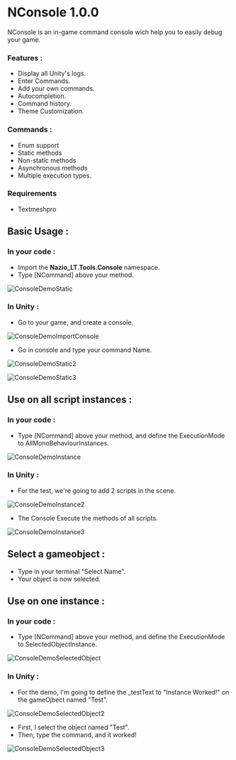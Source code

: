 # NConsole 1.0.0

NConsole is an in-game command console wich help you to easily debug your game.

### Features : 
* Display all Unity's logs.
* Enter Commands.
* Add your own commands.
* Autocompletion.
* Command history.
* Theme Customization.

### Commands : 
* Enum support
* Static methods
* Non-static methods
* Asynchronous methods
* Multiple execution types.

### Requirements
* Textmeshpro

## Basic Usage : 

### In your code : 

* Import the **Nazio_LT.Tools.Console** namespace.
* Type [NCommand] above your method.
 
![ConsoleDemoStatic](https://github.com/NazioLT/NConsole/assets/94365544/5c9abfc6-e37d-4697-ba9d-1d9f846d982a)

### In Unity : 

* Go to your game, and create a console.

![ConsoleDemoImportConsole](https://github.com/NazioLT/NConsole/assets/94365544/f660bc92-edbc-402e-b9b1-19b8e403b126)

* Go in console and type your command Name.

![ConsoleDemoStatic2](https://github.com/NazioLT/NConsole/assets/94365544/ea20c416-eff6-4dc4-a58b-f267c8d03bf1)

![ConsoleDemoStatic3](https://github.com/NazioLT/NConsole/assets/94365544/6045a1e7-24a3-40f1-95ef-12e01928d474)

## Use on all script instances : 

### In your code : 

* Type [NCommand] above your method, and define the ExecutionMode to AllMonoBehaviourInstances.

![ConsoleDemoInstance](https://github.com/NazioLT/NConsole/assets/94365544/74e45561-ed68-49ae-87dc-d67965a21049)

### In Unity : 

* For the test, we're going to add 2 scripts in the scene. 

![ConsoleDemoInstance2](https://github.com/NazioLT/NConsole/assets/94365544/76ae9bac-65fd-49f1-a25d-6db6aa00adbb)

* The Console Execute the methods of all scripts.

![ConsoleDemoInstance3](https://github.com/NazioLT/NConsole/assets/94365544/53ce2c7e-9c95-48df-a486-b12614b3c7d4)

## Select a gameobject :

* Type in your terminal "Select Name".
* Your object is now selected.

## Use on one instance : 

### In your code : 

* Type [NCommand] above your method, and define the ExecutionMode to SelectedObjectInstance.

![ConsoleDemoSelectedObject](https://github.com/NazioLT/NConsole/assets/94365544/ffb5348d-57e4-4977-9be7-722b768f8d3e)

### In Unity : 

* For the demo, I'm going to define the _testText to "Instance Worked!" on the gameOjbect named "Test".

![ConsoleDemoSelectedObject2](https://github.com/NazioLT/NConsole/assets/94365544/0afd1a61-cc58-4239-8d61-c34a99a033fe)

* First, I select the object named "Test".
* Then, type the command, and it worked!

![ConsoleDemoSelectedObject3](https://github.com/NazioLT/NConsole/assets/94365544/3d59291b-4bf9-4805-953b-0221ecabb874)
